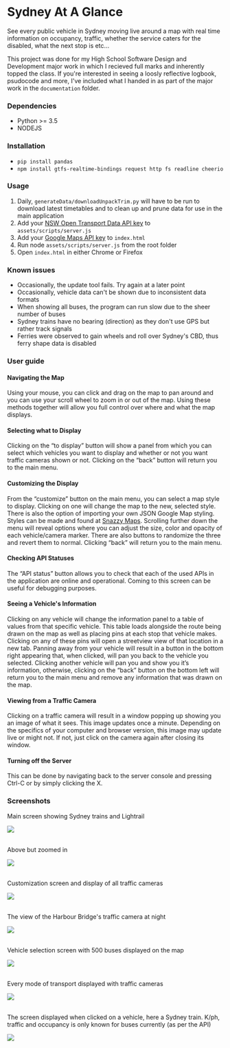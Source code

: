 # Sydney At A Glance
See every public vehicle in Sydney moving live around a map with real time information on occupancy, traffic, whether the service caters for the disabled, what the next stop is etc...

This project was done for my High School Software Design and Development major work in which I recieved full marks and inherently topped the class. If you're interested in seeing a loosly reflective logbook, psudocode and more, I've included what I handed in as part of the major work in the `documentation` folder.

### Dependencies
* Python >= 3.5
* NODEJS

### Installation
* `pip install pandas`
* `npm install gtfs-realtime-bindings request http fs readline cheerio`

### Usage
1. Daily, `generateData/downloadUnpackTrim.py` will have to be run to download latest timetables and to clean up and prune data for use in the main application
1. Add your [NSW Open Transport Data API key](https://opendata.transport.nsw.gov.au/) to `assets/scripts/server.js`
1. Add your [Google Maps API key](https://developers.google.com/maps/) to `index.html`
1. Run node `assets/scripts/server.js` from the root folder
1. Open `index.html` in either Chrome or Firefox

### Known issues
* Occasionally, the update tool fails. Try again at a later point
* Occasionally, vehicle data can't be shown due to inconsistent data formats
* When showing all buses, the program can run slow due to the sheer number of buses
* Sydney trains have no bearing (direction) as they don't use GPS but rather track signals
* Ferries were observed to gain wheels and roll over Sydney's CBD, thus ferry shape data is disabled

### User guide
#### Navigating the Map
Using your mouse, you can click and drag on the map to pan around and you can use your scroll wheel to zoom in or out of the map. Using these methods together will allow you full control over where and what the map displays.

#### Selecting what to Display
Clicking on the “to display” button will show a panel from which you can select which vehicles you want to display and whether or not you want traffic cameras shown or not. Clicking on the “back” button will return you to the main menu.

#### Customizing the Display
From the “customize” button on the main menu, you can select a map style to display. Clicking on one will change the map to the new, selected style. There is also the option of importing your own JSON Google Map styling. Styles can be made and found at [Snazzy Maps](https://snazzymaps.com/). Scrolling further down the menu will reveal options where you can adjust the size, color and opacity of each vehicle/camera marker. There are also buttons to randomize the three and revert them to normal. Clicking “back” will return you to the main menu.

#### Checking API Statuses
The “API status” button allows you to check that each of the used APIs in the application are online and operational. Coming to this screen can be useful for debugging purposes.

#### Seeing a Vehicle's Information
Clicking on any vehicle will change the information panel to a table of values from that specific vehicle. This table loads alongside the route being drawn on the map as well as placing pins at each stop that vehicle makes. Clicking on any of these pins will open a streetview view of that location in a new tab. Panning away from your vehicle will result in a button in the bottom right appearing that, when clicked, will pan you back to the vehicle you selected. Clicking another vehicle will pan you and show you it’s information, otherwise, clicking on the “back” button on the bottom left will return you to the main menu and remove any information that was drawn on the map.

#### Viewing from a Traffic Camera
Clicking on a traffic camera will result in a window popping up showing you an image of what it sees. This image updates once a minute. Depending on the specifics of your computer and browser version, this image may update live or might not. If not, just click on the camera again after closing its window.

#### Turning off the Server
This can be done by navigating back to the server console and pressing Ctrl-C or by simply clicking the X.

### Screenshots
Main screen showing Sydney trains and Lightrail
<div><img src="screenshots/1.PNG"></div><br>

Above but zoomed in
<div><img src="screenshots/2.PNG"></div><br>

Customization screen and display of all traffic cameras
<div><img src="screenshots/3.PNG"></div><br>

The view of the Harbour Bridge's traffic camera at night
<div><img src="screenshots/4.PNG"></div><br>

Vehicle selection screen with 500 buses displayed on the map
<div><img src="screenshots/5.PNG"></div><br>

Every mode of transport displayed with traffic cameras
<div><img src="screenshots/6.PNG"></div><br>

The screen displayed when clicked on a vehicle, here a Sydney train. K/ph, traffic and occupancy is only known for buses currently (as per the API)
<div><img src="screenshots/7.PNG"></div>
